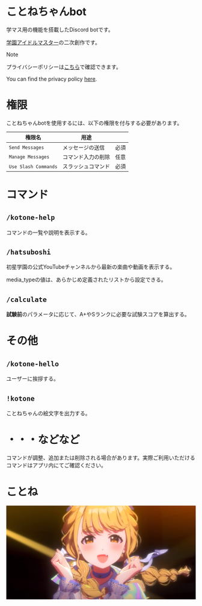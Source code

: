 # ことねちゃんbot

学マス用の機能を搭載したDiscord botです。

[学園アイドルマスター](https://gakuen.idolmaster-official.jp/)の二次創作です。

> [!Note]
> プライバシーポリシーは[こちら](privacy_policy.md)で確認できます。
> 
> You can find the privacy policy [here](privacy_policy.md).

# 権限

ことねちゃんbotを使用するには、以下の権限を付与する必要があります。

|権限名              |用途             |    |
|--------------------|----------------|----|
|`Send Messages`     |メッセージの送信  |必須|
|`Manage Messages`   |コマンド入力の削除|任意|
|`Use Slash Commands`|スラッシュコマンド|必須|

# コマンド

## `/kotone-help`

コマンドの一覧や説明を表示する。

## `/hatsuboshi`

初星学園の公式YouTubeチャンネルから最新の楽曲や動画を表示する。

media_typeの値は、あらかじめ定義されたリストから設定できる。

## `/calculate`

**試験前**のパラメータに応じて、A+やSランクに必要な試験スコアを算出する。

# その他

## `/kotone-hello`

ユーザーに挨拶する。

## `!kotone`

ことねちゃんの絵文字を出力する。

# ・・・などなど

コマンドが調整、追加または削除される場合があります。実際ご利用いただけるコマンドはアプリ内にてご確認ください。

# ことね

![藤田ことね](kotone.png)
